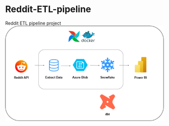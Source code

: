 # Reddit-ETL-pipeline
Reddit ETL pipeline project
![Reddit ETL Pipeline](images/pipeline-diagram.png)
